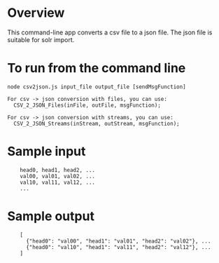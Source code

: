 # Overview

This command-line app converts a csv file to a json file.
The json file is suitable for solr import.

# To run from the command line

    node csv2json.js input_file output_file [sendMsgFunction]
    
    For csv -> json conversion with files, you can use:
      CSV_2_JSON_Files(inFile, outFile, msgFunction);

    For csv -> json conversion with streams, you can use:
      CSV_2_JSON_Streams(inStream, outStream, msgFunction);

# Sample input

```
    head0, head1, head2, ...
    val00, val01, val02, ...
    val10, val11, val12, ...
    ...
```
    
# Sample output

```
    [
      {"head0": "val00", "head1": "val01", "head2": "val02"}, ...
      {"head0": "val10", "head1": "val11", "head2": "val12"}, ...
    ]
```

